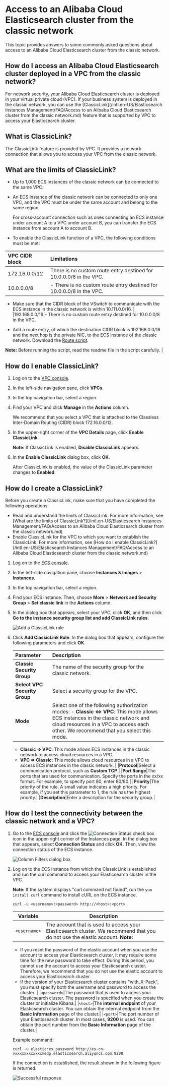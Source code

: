 # Access to an Alibaba Cloud Elasticsearch cluster from the classic network

This topic provides answers to some commonly asked questions about access to an Alibaba Cloud Elasticsearch cluster from the classic network.

## How do I access an Alibaba Cloud Elasticsearch cluster deployed in a VPC from the classic network?

For network security, your Alibaba Cloud Elasticsearch cluster is deployed in your virtual private cloud \(VPC\). If your business system is deployed in the classic network, you can use the [ClassicLink](/intl.en-US/Elasticsearch Instances Management/FAQ/Access to an Alibaba Cloud Elasticsearch cluster from the classic network.md) feature that is supported by VPC to access your Elasticsearch cluster.

## What is ClassicLink?

The ClassicLink feature is provided by VPC. It provides a network connection that allows you to access your VPC from the classic network.

## What are the limits of ClassicLink?

-   Up to 1,000 ECS instances of the classic network can be connected to the same VPC.

-   An ECS instance of the classic network can be connected to only one VPC, and the VPC must be under the same account and belong to the same region.

    For cross-account connection such as ones connecting an ECS instance under account A to a VPC under account B, you can transfer the ECS instance from account A to account B.

-   To enable the ClassicLink function of a VPC, the following conditions must be met:

|VPC CIDR block|Limitations|
|:-------------|:----------|
|172.16.0.0/12|There is no custom route entry destined for 10.0.0.0/8 in the VPC.|
|10.0.0.0/8|-   There is no custom route entry destined for 10.0.0.0/8 in the VPC.

-   Make sure that the CIDR block of the VSwitch to communicate with the ECS instance in the classic network is within 10.111.0.0/16. |
|192.168.0.0/16|-   There is no custom route entry destined for 10.0.0.0/8 in the VPC.

-   Add a route entry, of which the destination CIDR block is 192.168.0.0/16 and the next hop is the private NIC, to the ECS instance of the classic network. Download the [Route script](http://docs-aliyun.cn-hangzhou.oss.aliyun-inc.com/assets/attach/65402/jp_ja/1555405679409/route192.zip).

**Note:** Before running the script, read the readme file in the script carefully. |


## How do I enable ClassicLink?

1.  Log on to the [VPC console](https://vpcnext.console.aliyun.com/vpc/cn-hangzhou/vpcs).
2.  In the left-side navigation pane, click **VPCs**.
3.  In the top navigation bar, select a region.
4.  Find your VPC and click **Manage** in the **Actions** column.

    We recommend that you select a VPC that is attached to the Classless Inter-Domain Routing \(CIDR\) block 172.16.0.0/12.

5.  In the upper-right corner of the **VPC Details** page, click **Enable ClassicLink**.

    **Note:** If ClassicLink is enabled, **Disable ClassicLink** appears.

6.  In the **Enable ClassicLink** dialog box, click **OK**.

    After ClassicLink is enabled, the value of the ClassicLink parameter changes to **Enabled**.


## How do I create a ClassicLink?

Before you create a ClassicLink, make sure that you have completed the following operations:

-   Read and understand the limits of ClassicLink. For more information, see [What are the limits of ClassicLink?](/intl.en-US/Elasticsearch Instances Management/FAQ/Access to an Alibaba Cloud Elasticsearch cluster from the classic network.md)
-   Enable ClassicLink for the VPC to which you want to establish the ClassicLink. For more information, see [How do I enable ClassicLink?](/intl.en-US/Elasticsearch Instances Management/FAQ/Access to an Alibaba Cloud Elasticsearch cluster from the classic network.md)

1.  Log on to the [ECS console](https://ecs.console.aliyun.com).
2.  In the left-side navigation pane, choose **Instances & Images** \> **Instances**.
3.  In the top navigation bar, select a region.
4.  Find your ECS instance. Then, choose **More** \> **Network and Security Group** \> **Set classic link** in the **Actions** column.
5.  In the dialog box that appears, select your VPC, click **OK**, and then click **Go to the instance security group list and add ClassicLink rules**.

    ![Add a ClassicLink rule](https://static-aliyun-doc.oss-cn-hangzhou.aliyuncs.com/assets/img/en-US/4867819951/p54981.png)

6.  Click **Add ClassicLink Rule**. In the dialog box that appears, configure the following parameters and click **OK**.

    |Parameter|Description|
    |:--------|:----------|
    |**Classic Security Group**|The name of the security group for the classic network.|
    |**Select VPC Security Group**|Select a security group for the VPC.|
    |**Mode**|Select one of the following authorization modes:     -   **Classic <=\> VPC**: This mode allows ECS instances in the classic network and cloud resources in a VPC to access each other. We recommend that you select this mode.
    -   **Classic =\> VPC**: This mode allows ECS instances in the classic network to access cloud resources in a VPC.
    -   **VPC =\> Classic**: This mode allows cloud resources in a VPC to access ECS instances in the classic network. |
    |**Protocol**|Select a communication protocol, such as **Custom TCP**.|
    |**Port Range**|The ports that are used for communication. Specify the ports in the xx/xx format. For example, to specify port 80, enter 80/80.|
    |**Priority**|The priority of the rule. A small value indicates a high priority. For example, if you set this parameter to 1, the rule has the highest priority.|
    |**Description**|Enter a description for the security group.|


## How do I test the connectivity between the classic network and a VPC?

1.  Go to the [ECS console](https://ecs.console.aliyun.com) and click the ![Connection Status check box](https://static-aliyun-doc.oss-cn-hangzhou.aliyuncs.com/assets/img/en-US/4867819951/p819.png) icon in the upper-right corner of the Instances page. In the dialog box that appears, select **Connection Status** and click **OK**. Then, view the connection status of the ECS instance.

    ![Column Filters dialog box](https://static-aliyun-doc.oss-cn-hangzhou.aliyuncs.com/assets/img/en-US/4867819951/p6557.png)

2.  Log on to the ECS instance from which the ClassicLink is established and run the curl command to access your Elasticsearch cluster in the VPC.

    **Note:** If the system displays "curl command not found", run the `yum install curl` command to install cURL on the ECS instance.

    ```
    curl -u <username>:<password> http://<host>:<port>
    ```

    |Variable|Description|
    |--------|-----------|
    |`<username>`|The account that is used to access your Elasticsearch cluster. We recommend that you do not use the elastic account. **Note:**

    -   If you reset the password of the elastic account when you use the account to access your Elasticsearch cluster, it may require some time for the new password to take effect. During this period, you cannot use the account to access your Elasticsearch cluster. Therefore, we recommend that you do not use the elastic account to access your Elasticsearch cluster.
    -   If the version of your Elasticsearch cluster contains "with\_X-Pack", you must specify both the username and password to access the cluster. |
    |`<password>`|The password that is used to access your Elasticsearch cluster. The password is specified when you create the cluster or initialize Kibana.|
    |`<host>`|The **internal endpoint** of your Elasticsearch cluster. You can obtain the internal endpoint from the **Basic Information** page of the cluster.|
    |`<port>`|The port number of your Elasticsearch cluster. In most cases, **9200** is used. You can obtain the port number from the **Basic Information** page of the cluster.|

    Example command:

    ```
    curl -u elastic:es_password http://es-cn-vxxxxxxxxxxxxmedp.elasticsearch.aliyuncs.com:9200
    ```

    If the connection is established, the result shown in the following figure is returned.

    ![Successful response](https://static-aliyun-doc.oss-cn-hangzhou.aliyuncs.com/assets/img/en-US/1224649951/p58858.png)


